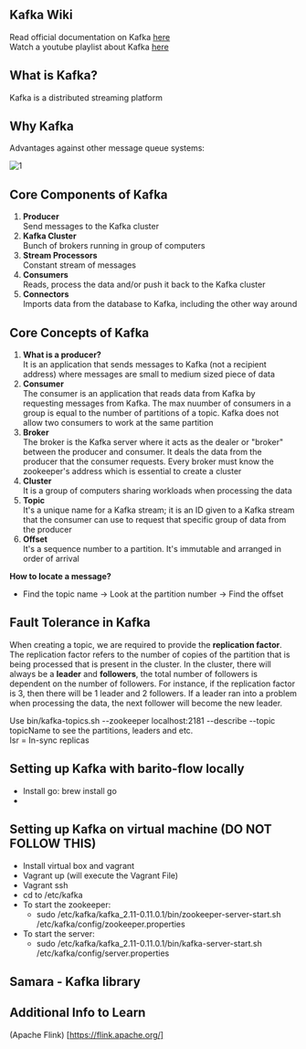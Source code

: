 ## Kafka Wiki 
Read official documentation on Kafka [here](https://kafka.apache.org/intro)  
Watch a youtube playlist about Kafka [here](https://www.youtube.com/watch?v=kDx8hZhvCQ0&index=7&list=PLkz1SCf5iB4enAR00Z46JwY9GGkaS2NON)  

## What is Kafka?
Kafka is a distributed streaming platform

## Why Kafka  
Advantages against other message queue systems: 

![1](http://www.allprogrammingtutorials.com/images/kafka-components.png)

## Core Components of Kafka
1. **Producer**  
Send messages to the Kafka cluster  
2. **Kafka Cluster**  
Bunch of brokers running in group of computers  
3. **Stream Processors**  
Constant stream of messages  
4. **Consumers**  
Reads, process the data and/or push it back to the Kafka cluster  
5. **Connectors**  
Imports data from the database to Kafka, including the other way around  

## Core Concepts of Kafka
1. **What is a producer?**  
It is an application that sends messages to Kafka (not a recipient address) where messages are small to medium sized piece of data  
2. **Consumer**  
The consumer is an application that reads data from Kafka by requesting messages from Kafka. The max nuumber of consumers in a group is equal to the number of partitions of a topic. Kafka does not allow two consumers to work at the same partition
3. **Broker**  
The broker is the Kafka server where it acts as the dealer or "broker" between the producer and consumer. It deals the data from the
producer that the consumer requests. Every broker must know the zookeeper's address which is essential to create a cluster  
4. **Cluster**  
It is a group of computers sharing workloads when processing the data  
5. **Topic**  
It's a unique name for a Kafka stream; it is an ID given to a Kafka stream that the consumer can use to request that specific group
of data from the producer  
6. **Offset**  
It's a sequence number to a partition. It's immutable and arranged in order of arrival  

**How to locate a message?**  
* Find the topic name -> Look at the partition number -> Find the offset

## Fault Tolerance in Kafka
When creating a topic, we are required to provide the **replication factor**. The replication factor refers to the number of copies of the partition that is being processed that is present in the cluster. In the cluster, there will always be a **leader** and **followers**, the total number of followers is dependent on the number of followers. For instance, if the replication factor is 3, then there will be 1 leader and 2 followers. If a leader ran into a problem when processing the data, the next follower will become the new leader.

Use bin/kafka-topics.sh --zookeeper localhost:2181 --describe --topic topicName to see the partitions, leaders and etc.  
Isr = In-sync replicas

## Setting up Kafka with barito-flow locally
* Install go: brew install go
* 

## Setting up Kafka on virtual machine (DO NOT FOLLOW THIS)
* Install virtual box and vagrant 
* Vagrant up (will execute the Vagrant File)
* Vagrant ssh  
* cd to /etc/kafka  
* To start the zookeeper:  
  * sudo /etc/kafka/kafka_2.11-0.11.0.1/bin/zookeeper-server-start.sh /etc/kafka/config/zookeeper.properties  
* To start the server:  
  * sudo /etc/kafka/kafka_2.11-0.11.0.1/bin/kafka-server-start.sh /etc/kafka/config/server.properties  
  
## Samara - Kafka library

## Additional Info to Learn
(Apache Flink) [https://flink.apache.org/]







